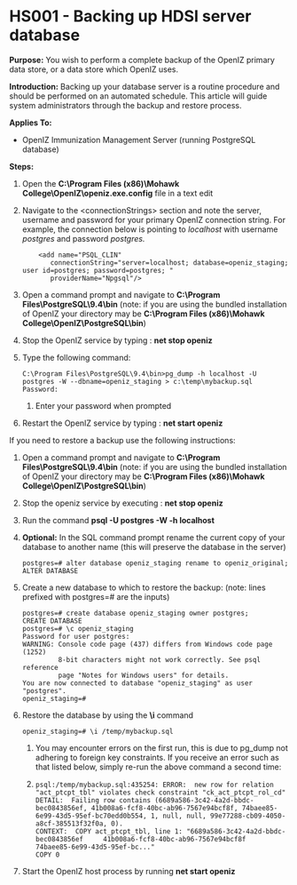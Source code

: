 # HS001 - Backing up HDSI server database

**Purpose:** You wish to perform a complete backup of the OpenIZ primary data store, or a data store which OpenIZ uses.

**Introduction:** Backing up your database server is a routine procedure and should be performed on an automated schedule. This article will guide system administrators through the backup and restore process.

**Applies To:**

* OpenIZ Immunization Management Server \(running PostgreSQL database\)

**Steps:**

1. Open the **C:\Program Files \(x86\)\Mohawk College\OpenIZ\openiz.exe.config** file in a text edit
2. Navigate to the &lt;connectionStrings&gt; section and note the server, username and password for your primary OpenIZ connection string. For example, the connection below is pointing to _localhost_ with username _postgres_ and password _postgres._

   ```text
       <add name="PSQL_CLIN" 
          connectionString="server=localhost; database=openiz_staging; user id=postgres; password=postgres; " 
          providerName="Npgsql"/>
   ```

3. Open a command prompt and navigate to **C:\Program Files\PostgreSQL\9.4\bin** \(note: if you are using the bundled installation of OpenIZ your directory may be **C:\Program Files \(x86\)\Mohawk College\OpenIZ\PostgreSQL\bin**\)
4. Stop the OpenIZ service by typing : **net stop openiz**
5. Type the following command:

   ```text
   C:\Program Files\PostgreSQL\9.4\bin>pg_dump -h localhost -U postgres -W --dbname=openiz_staging > c:\temp\mybackup.sql
   Password:
   ```

   1. Enter your password when prompted

6. Restart the OpenIZ service by typing : **net start openiz**

If you need to restore a backup use the following instructions:

1. Open a command prompt and navigate to **C:\Program Files\PostgreSQL\9.4\bin** \(note: if you are using the bundled installation of OpenIZ your directory may be **C:\Program Files \(x86\)\Mohawk College\OpenIZ\PostgreSQL\bin**\)
2. Stop the openiz service by executing : **net stop openiz**
3. Run the command **psql -U postgres -W -h localhost**
4. **Optional:** In the SQL command prompt rename the current copy of your database to another name \(this will preserve the database in the server\)

   ```text
   postgres=# alter database openiz_staging rename to openiz_original;
   ALTER DATABASE
   ```

5. Create a new database to which to restore the backup: \(note: lines prefixed with postgres=\# are the inputs\)

   ```text
   postgres=# create database openiz_staging owner postgres;
   CREATE DATABASE
   postgres=# \c openiz_staging
   Password for user postgres:
   WARNING: Console code page (437) differs from Windows code page (1252)
            8-bit characters might not work correctly. See psql reference
            page "Notes for Windows users" for details.
   You are now connected to database "openiz_staging" as user "postgres".
   openiz_staging=#
   ```

6. Restore the database by using the **\i** command

   ```text
   openiz_staging=# \i /temp/mybackup.sql
   ```

   1. You may encounter errors on the first run, this is due to pg\_dump not adhering to foreign key constraints. If you receive an error such as that listed below, simply re-run the above command a second time:
   2. ```text
      psql:/temp/mybackup.sql:435254: ERROR:  new row for relation "act_ptcpt_tbl" violates check constraint "ck_act_ptcpt_rol_cd"
      DETAIL:  Failing row contains (6689a586-3c42-4a2d-bbdc-bec0843856ef, 41b008a6-fcf8-40bc-ab96-7567e94bcf8f, 74baee85-6e99-43d5-95ef-bc70edd0b554, 1, null, null, 99e77288-cb09-4050-a8cf-385513f32f0a, 0).
      CONTEXT:  COPY act_ptcpt_tbl, line 1: "6689a586-3c42-4a2d-bbdc-bec0843856ef     41b008a6-fcf8-40bc-ab96-7567e94bcf8f    74baee85-6e99-43d5-95ef-bc..."
      COPY 0
      ```

7. Start the OpenIZ host process by running **net start openiz**

